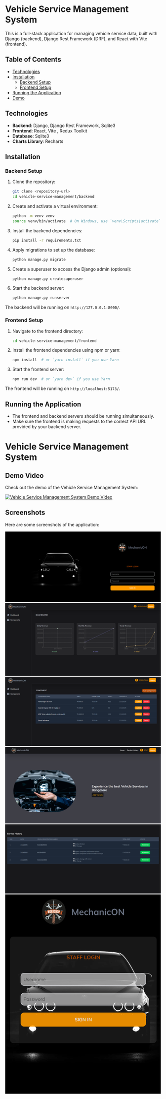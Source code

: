 # Vehicle Service Management System

This is a full-stack application for managing vehicle service data, built with Django (backend), Django Rest Framework (DRF), and React with Vite (frontend).

## Table of Contents
- [Technologies](#technologies)
- [Installation](#installation)
  - [Backend Setup](#backend-setup)
  - [Frontend Setup](#frontend-setup)
- [Running the Application](#running-the-application)
- [Demo](#demo)

## Technologies
- **Backend**: Django, Django Rest Framework, Sqlite3
- **Frontend**: React, Vite , Redux Toolkit 
- **Database**: Sqlite3
- **Charts Library**: Recharts


## Installation

### Backend Setup
1. Clone the repository:
    ```bash
    git clone <repository-url>
    cd vehicle-service-management/backend
    ```

2. Create and activate a virtual environment:

    ```bash
    python -m venv venv
    source venv/bin/activate  # On Windows, use `venv\Scripts\activate`
    ```

3. Install the backend dependencies:

    ```bash
    pip install -r requirements.txt
    ```

4. Apply migrations to set up the database:

    ```bash
    python manage.py migrate
    ```

5. Create a superuser to access the Django admin (optional):

    ```bash
    python manage.py createsuperuser
    ```

6. Start the backend server:

    ```bash
    python manage.py runserver
    ```

The backend will be running on `http://127.0.0.1:8000/`.

### Frontend Setup
1. Navigate to the frontend directory:

    ```bash
    cd vehicle-service-management/frontend
    ```

2. Install the frontend dependencies using npm or yarn:

    ```bash
    npm install  # or `yarn install` if you use Yarn
    ```

3. Start the frontend server:
    ```bash
    npm run dev  # or `yarn dev` if you use Yarn
    ```

The frontend will be running on `http://localhost:5173/`.

## Running the Application

- The frontend and backend servers should be running simultaneously.
- Make sure the frontend is making requests to the correct API URL provided by your backend server.




# Vehicle Service Management System

## Demo Video
Check out the demo of the Vehicle Service Management System:

[![Vehicle Service Management System Demo Video](https://youtu.be/fXzdst5s7DI)](https://youtu.be/fXzdst5s7DI)

## Screenshots
Here are some screenshots of the application:

![Dashboard Screenshot](assets/Screenshot%202025-02-13%20215316.png)
![Dashboard Screenshot](assets/Screenshot%202025-02-13%20215341.png)
![Dashboard Screenshot](assets/Screenshot%202025-02-13%20215410.png)
![Dashboard Screenshot](assets/Screenshot%202025-02-13%20215455.png)
![Dashboard Screenshot](assets/Screenshot%202025-02-13%20215508.png)
![Dashboard Screenshot](assets/Screenshot%202025-02-13%20215700.png)

